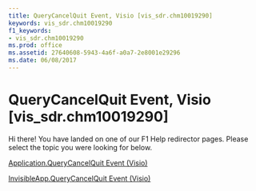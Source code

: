 ```yaml
---
title: QueryCancelQuit Event, Visio [vis_sdr.chm10019290]
keywords: vis_sdr.chm10019290
f1_keywords:
- vis_sdr.chm10019290
ms.prod: office
ms.assetid: 27640608-5943-4a6f-a0a7-2e8001e29296
ms.date: 06/08/2017
---
```



# QueryCancelQuit Event, Visio [vis_sdr.chm10019290]

Hi there! You have landed on one of our F1 Help redirector pages. Please select the topic you were looking for below.

[Application.QueryCancelQuit Event (Visio)](http://msdn.microsoft.com/library/19b58edc-dafd-acad-deee-19b2b4021ab6%28Office.15%29.aspx)

[InvisibleApp.QueryCancelQuit Event (Visio)](http://msdn.microsoft.com/library/c0816c40-6118-c64c-7a84-a221debae679%28Office.15%29.aspx)


